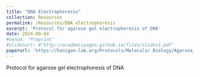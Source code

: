 ```yaml
---
title: "DNA Electrophoresis"
collection: Resources
permalink: /Resources/DNA_electrophoresis
excerpt: 'Protocol for agarose gel electrophoresis of DNA'
date: 2024-09-04
#venue: 'Preprint'
#slidesurl: #'http://academicpages.github.io/files/slides1.pdf'
paperurl: 'https://hanigan-lab.org/Protocols/Molecular Biology/Agarose_Electrophoresis_Protocol.pdf'
---
```

Protocol for agarose gel electrophoresis of DNA